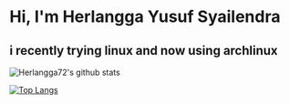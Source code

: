 # Hi, I'm Herlangga Yusuf Syailendra
## i recently trying linux and now using archlinux
![Herlangga72's github stats](https://github-readme-stats.vercel.app/api?username=herlangga72)


[![Top Langs](https://github-readme-stats.vercel.app/api/top-langs/?username=herlangga72)](#)
